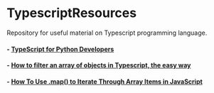 # TypescriptResources
Repository for useful material on Typescript programming language.

#### - [TypeScript for Python Developers](https://medium.com/analytics-vidhya/typescript-for-python-developers-a16e50a5acb2)
#### - [How to filter an array of objects in Typescript, the easy way](https://plusreturn.com/blog/how-to-filter-an-array-of-objects-in-typescript-the-easy-way/)
#### - [How To Use .map() to Iterate Through Array Items in JavaScript](https://www.digitalocean.com/community/tutorials/4-uses-of-javascripts-arraymap-you-should-know)
